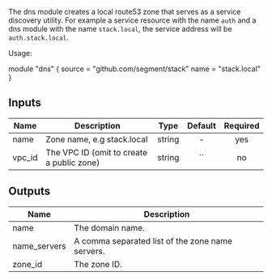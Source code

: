 The dns module creates a local route53 zone that serves
as a service discovery utility. For example a service
resource with the name `auth` and a dns module
with the name `stack.local`, the service address will be `auth.stack.local`.

Usage:

   module "dns" {
     source = "github.com/segment/stack"
     name   = "stack.local"
   }



## Inputs

| Name | Description | Type | Default | Required |
|------|-------------|:----:|:-----:|:-----:|
| name | Zone name, e.g stack.local | string | - | yes |
| vpc_id | The VPC ID (omit to create a public zone) | string | `` | no |

## Outputs

| Name | Description |
|------|-------------|
| name | The domain name. |
| name_servers | A comma separated list of the zone name servers. |
| zone_id | The zone ID. |

